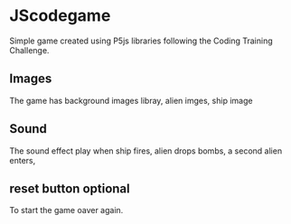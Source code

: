 # JScodegame
Simple game created using P5js libraries following the Coding Training Challenge.
## Images
The game has background images libray, alien imges, ship image
## Sound
The sound effect play when ship fires, alien drops bombs, a second alien enters,
## reset button optional
To start the game oaver again.
